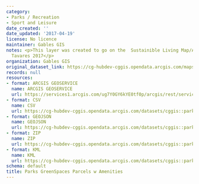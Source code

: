 ```yaml
---
category:
- Parks / Recreation
- Sport and Leisure
date_created: ''
date_updated: '2017-04-19'
license: No licence
maintainer: Gables GIS
notes: <p>This layer was created to go on the  Sustainible Living Map/APP by Priscila
  Tavares 2017</p>
organization: Gables GIS
original_dataset_link: https://cg-hubdev-cggis.opendata.arcgis.com/maps/cggis::parks-greenspaces-parcels-w-amenities
records: null
resources:
- format: ARCGIS GEOSERVICE
  name: ARCGIS GEOSERVICE
  url: https://services1.arcgis.com/ug7Y0GY6kYE0tf0p/arcgis/rest/services/Parks_GreenSpaces_Parcels_w_Amenities/FeatureServer/0
- format: CSV
  name: CSV
  url: https://cg-hubdev-cggis.opendata.arcgis.com/datasets/cggis::parks-greenspaces-parcels-w-amenities.csv?outSR=%7B%22latestWkid%22%3A2881%2C%22wkid%22%3A2881%7D
- format: GEOJSON
  name: GEOJSON
  url: https://cg-hubdev-cggis.opendata.arcgis.com/datasets/cggis::parks-greenspaces-parcels-w-amenities.geojson?outSR=%7B%22latestWkid%22%3A2881%2C%22wkid%22%3A2881%7D
- format: ZIP
  name: ZIP
  url: https://cg-hubdev-cggis.opendata.arcgis.com/datasets/cggis::parks-greenspaces-parcels-w-amenities.zip?outSR=%7B%22latestWkid%22%3A2881%2C%22wkid%22%3A2881%7D
- format: KML
  name: KML
  url: https://cg-hubdev-cggis.opendata.arcgis.com/datasets/cggis::parks-greenspaces-parcels-w-amenities.kml?outSR=%7B%22latestWkid%22%3A2881%2C%22wkid%22%3A2881%7D
schema: default
title: Parks GreenSpaces Parcels w Amenities
---
```

